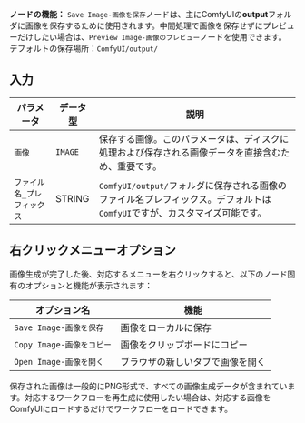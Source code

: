 
**ノードの機能：** `Save Image-画像を保存`ノードは、主にComfyUIの**output**フォルダに画像を保存するために使用されます。中間処理で画像を保存せずにプレビューだけしたい場合は、`Preview Image-画像のプレビュー`ノードを使用できます。
デフォルトの保存場所：`ComfyUI/output/`

## 入力

| パラメータ | データ型 | 説明 |
|-----------|-------------|-------------|
| `画像` | `IMAGE` | 保存する画像。このパラメータは、ディスクに処理および保存される画像データを直接含むため、重要です。 |
| `ファイル名_プレフィックス` | STRING   | `ComfyUI/output/`フォルダに保存される画像のファイル名プレフィックス。デフォルトは`ComfyUI`ですが、カスタマイズ可能です。 |

## 右クリックメニューオプション

画像生成が完了した後、対応するメニューを右クリックすると、以下のノード固有のオプションと機能が表示されます：

| オプション名 | 機能 |
|------------|------|
| `Save Image-画像を保存` | 画像をローカルに保存 |
| `Copy Image-画像をコピー` | 画像をクリップボードにコピー |
| `Open Image-画像を開く` | ブラウザの新しいタブで画像を開く |

保存された画像は一般的にPNG形式で、すべての画像生成データが含まれています。対応するワークフローを再生成に使用したい場合は、対応する画像をComfyUIにロードするだけでワークフローをロードできます。
